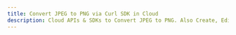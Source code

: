 ---title: Convert JPEG to PNG via Curl SDK in Clouddescription: Cloud APIs & SDKs to Convert JPEG to PNG. Also Create, Edit & Render Microsoft Word & OpenOffice documents in the Cloud.---